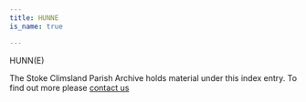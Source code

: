 ```yaml
---
title: HUNNE
is_name: true

---
```


HUNN(E)


The Stoke Climsland Parish Archive holds material under this index entry. To find out more please [contact us](/contact/)
